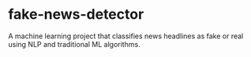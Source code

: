 # fake-news-detector
A machine learning project that classifies news headlines as fake or real using NLP and traditional ML algorithms.

